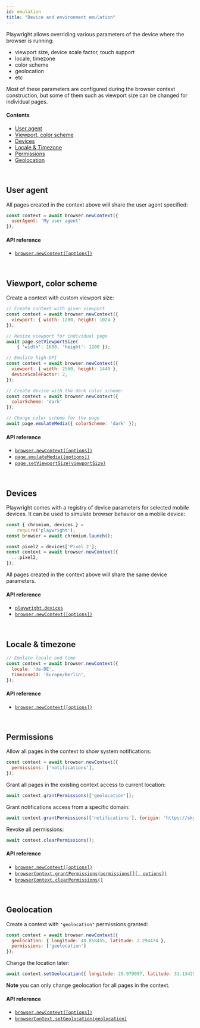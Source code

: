 ```yaml
---
id: emulation
title: "Device and environment emulation"
---
```



Playwright allows overriding various parameters of the device where the browser is running:
  - viewport size, device scale factor, touch support
  - locale, timezone
  - color scheme
  - geolocation
  - etc

Most of these parameters are configured during the browser context construction, but some of them such as viewport size can be changed for individual pages.

#### Contents
- [User agent](#user-agent)
- [Viewport, color scheme](#viewport-color-scheme)
- [Devices](#devices)
- [Locale & Timezone](#locale--timezone)
- [Permissions](#permissions)
- [Geolocation](#geolocation)

<br/>

## User agent

All pages created in the context above will share the user agent specified:

```js
const context = await browser.newContext({
  userAgent: 'My user agent'
});
```

#### API reference

- [`browser.newContext([options])`](./api/class-browser.md#browsernewcontextoptions)

<br/>

## Viewport, color scheme

Create a context with custom viewport size:

```js
// Create context with given viewport
const context = await browser.newContext({
  viewport: { width: 1280, height: 1024 }
});

// Resize viewport for individual page
await page.setViewportSize(
    { 'width': 1600, 'height': 1200 });

// Emulate high-DPI
const context = await browser.newContext({
  viewport: { width: 2560, height: 1440 },
  deviceScaleFactor: 2,
});

// Create device with the dark color scheme:
const context = await browser.newContext({
  colorScheme: 'dark'
});

// Change color scheme for the page
await page.emulateMedia({ colorScheme: 'dark' });
```

#### API reference

- [`browser.newContext([options])`](api/class-browser.md#browsernewcontextoptions)
- [`page.emulateMedia([options])`](./api/class-page.md#pageemulatemediaoptions)
- [`page.setViewportSize(viewportSize)`](./api/class-page.md#pagesetviewportsizeviewportsize)

<br/>

## Devices

Playwright comes with a registry of device parameters for selected mobile devices. It can be used to simulate browser behavior on a mobile device:

```js
const { chromium, devices } =
    require('playwright');
const browser = await chromium.launch();

const pixel2 = devices['Pixel 2'];
const context = await browser.newContext({
  ...pixel2,
});
```

All pages created in the context above will share the same device parameters.

#### API reference

- [`playwright.devices`](./api/class-playwright.md#playwrightdevices)
- [`browser.newContext([options])`](api/class-browser.md#browsernewcontextoptions)

<br/>

## Locale & timezone

```js
// Emulate locale and time
const context = await browser.newContext({
  locale: 'de-DE',
  timezoneId: 'Europe/Berlin',
});
```

#### API reference

- [`browser.newContext([options])`](api/class-browser.md#browsernewcontextoptions)

<br/>

## Permissions

Allow all pages in the context to show system notifications:
```js
const context = await browser.newContext({
  permissions: ['notifications'],
});
```

Grant all pages in the existing context access to current location:
```js
await context.grantPermissions(['geolocation']);
```

Grant notifications access from a specific domain:
```js
await context.grantPermissions(['notifications'], {origin: 'https://skype.com'} );
```

Revoke all permissions:
```js
await context.clearPermissions();
```

#### API reference

- [`browser.newContext([options])`](api/class-browser.md#browsernewcontextoptions)
- [`browserContext.grantPermissions(permissions[][, options])`](./api/class-browsercontext.md#browsercontextgrantpermissionspermissions-options)
- [`browserContext.clearPermissions()`](./api/class-browsercontext.md#browsercontextclearpermissions)

<br/>

## Geolocation
Create a context with `"geolocation"` permissions granted:
```js
const context = await browser.newContext({
  geolocation: { longitude: 48.858455, latitude: 2.294474 },
  permissions: ['geolocation']
});
```
Change the location later:

```js
await context.setGeolocation({ longitude: 29.979097, latitude: 31.134256 };
```

**Note** you can only change geolocation for all pages in the context.

#### API reference

- [`browser.newContext([options])`](api/class-browser.md#browsernewcontextoptions)
- [`browserContext.setGeolocation(geolocation)`](./api/class-browser.md#browsercontextsetgeolocationgeolocation)

<br/>
